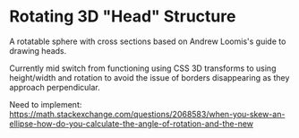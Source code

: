 # Rotating 3D "Head" Structure
A rotatable sphere with cross sections based on Andrew Loomis's guide to drawing heads.

Currently mid switch from functioning using CSS 3D transforms to using height/width and rotation to avoid the issue of borders disappearing as they approach perpendicular. 

Need to implement: https://math.stackexchange.com/questions/2068583/when-you-skew-an-ellipse-how-do-you-calculate-the-angle-of-rotation-and-the-new
